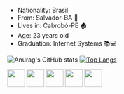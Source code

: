 
          
- Nationality: Brasil 
- From: Salvador-BA 🌆
- Lives in: Cabrobó-PE 🏠
- Age: 23 years old
- Graduation: Internet Systems 📚💻

![Anurag's GitHub stats](https://github-readme-stats.vercel.app/api?username=JeandsonBarros&show_icons=true&theme=tokyonight)
[![Top Langs](https://github-readme-stats.vercel.app/api/top-langs/?username=JeandsonBarros&layout=compact&theme=tokyonight)](https://github.com/anuraghazra/github-readme-stats)

<img width="40" src="https://cdn.jsdelivr.net/gh/devicons/devicon/icons/angularjs/angularjs-plain.svg" />
<img width="40" src="https://cdn.jsdelivr.net/gh/devicons/devicon/icons/express/express-original.svg" />
<img width="40" src="https://cdn.jsdelivr.net/gh/devicons/devicon/icons/nodejs/nodejs-original.svg" />
<img width="40" src="https://cdn.jsdelivr.net/gh/devicons/devicon/icons/react/react-original.svg" />
<img width="40" src="https://cdn.jsdelivr.net/gh/devicons/devicon/icons/javascript/javascript-original.svg" />
 
                   
                   

<!---
Web developer full stack Angular | Spring Boot | PHP | Python | Java | JavaScript | TypeScript. Mobile developer React Native.
--->
